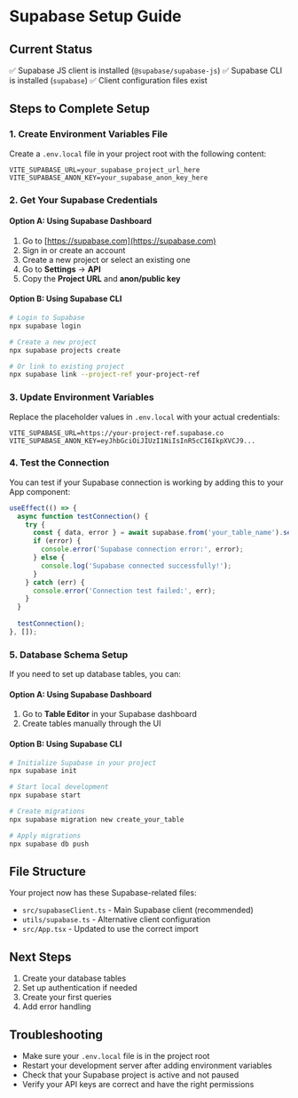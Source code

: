 # Supabase Setup Guide

## Current Status
✅ Supabase JS client is installed (`@supabase/supabase-js`)
✅ Supabase CLI is installed (`supabase`)
✅ Client configuration files exist

## Steps to Complete Setup

### 1. Create Environment Variables File
Create a `.env.local` file in your project root with the following content:

```env
VITE_SUPABASE_URL=your_supabase_project_url_here
VITE_SUPABASE_ANON_KEY=your_supabase_anon_key_here
```

### 2. Get Your Supabase Credentials

#### Option A: Using Supabase Dashboard
1. Go to [https://supabase.com](https://supabase.com)
2. Sign in or create an account
3. Create a new project or select an existing one
4. Go to **Settings** → **API**
5. Copy the **Project URL** and **anon/public key**

#### Option B: Using Supabase CLI
```bash
# Login to Supabase
npx supabase login

# Create a new project
npx supabase projects create

# Or link to existing project
npx supabase link --project-ref your-project-ref
```

### 3. Update Environment Variables
Replace the placeholder values in `.env.local` with your actual credentials:

```env
VITE_SUPABASE_URL=https://your-project-ref.supabase.co
VITE_SUPABASE_ANON_KEY=eyJhbGciOiJIUzI1NiIsInR5cCI6IkpXVCJ9...
```

### 4. Test the Connection
You can test if your Supabase connection is working by adding this to your App component:

```typescript
useEffect(() => {
  async function testConnection() {
    try {
      const { data, error } = await supabase.from('your_table_name').select('*').limit(1);
      if (error) {
        console.error('Supabase connection error:', error);
      } else {
        console.log('Supabase connected successfully!');
      }
    } catch (err) {
      console.error('Connection test failed:', err);
    }
  }
  
  testConnection();
}, []);
```

### 5. Database Schema Setup
If you need to set up database tables, you can:

#### Option A: Using Supabase Dashboard
1. Go to **Table Editor** in your Supabase dashboard
2. Create tables manually through the UI

#### Option B: Using Supabase CLI
```bash
# Initialize Supabase in your project
npx supabase init

# Start local development
npx supabase start

# Create migrations
npx supabase migration new create_your_table

# Apply migrations
npx supabase db push
```

## File Structure
Your project now has these Supabase-related files:
- `src/supabaseClient.ts` - Main Supabase client (recommended)
- `utils/supabase.ts` - Alternative client configuration
- `src/App.tsx` - Updated to use the correct import

## Next Steps
1. Create your database tables
2. Set up authentication if needed
3. Create your first queries
4. Add error handling

## Troubleshooting
- Make sure your `.env.local` file is in the project root
- Restart your development server after adding environment variables
- Check that your Supabase project is active and not paused
- Verify your API keys are correct and have the right permissions
